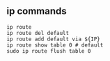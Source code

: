 ## ip commands
```
ip route
ip route del default
ip route add default via ${IP}
ip route show table 0 # default
sudo ip route flush table 0
```
